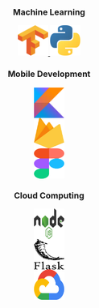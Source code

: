 <h3 align="center">Machine Learning</h3>
<p align="center">
<a href="https://www.tensorflow.org/" target="_blank" rel="noreferrer">
  <img src="https://github.com/1saory/learning_github/blob/main/github_image/tensorflow.svg" width="60" height="60" alt="TensorFlow" />
</a>
  
<a href="https://www.python.org/" target="_blank" rel="noreferrer">
  <img src="https://github.com/1saory/learning_github/blob/main/github_image/python.svg" width="60" height="60" alt="Python" />
</a>
</p>


<h3 align="center">Mobile Development</h3>
<p align="center" style="margin: 0; padding: 0;">
  <a href="https://kotlinlang.org/" target="_blank" rel="noreferrer">
    <img src="https://github.com/1saory/learning_github/blob/main/github_image/kotlin.svg" width="60" height="60" alt="Kotlin" style="display: block;" />
  </a>
  <a href="https://firebase.google.com/" target="_blank" rel="noreferrer">
    <img src="https://github.com/1saory/learning_github/blob/main/github_image/firebase.svg" width="60" height="60" alt="Firebase" style="display: block;" />
  </a>
  <a href="https://www.figma.com/" target="_blank" rel="noreferrer">
    <img src="https://github.com/1saory/learning_github/blob/main/github_image/figma.svg" width="60" height="60" alt="Figma" style="display: block;" />
  </a>


<h3 align="center">Cloud Computing</h3>
<p align="center" style="margin: 0; padding: 0;">
  <a href="https://nodejs.org/en/" target="_blank" rel="noreferrer">
    <img src="https://raw.githubusercontent.com/1saory/learning_github/main/github_image/nodejs.svg" width="60" height="60" alt="NodeJS" style="display: block;" />
  </a>
  <a href="https://flask.palletsprojects.com/en/2.0.x/" target="_blank" rel="noreferrer">
    <img src="https://raw.githubusercontent.com/1saory/learning_github/main/github_image/flask.svg" width="60" height="60" alt="Flask" style="display: block;" />
  </a>
  <a href="https://cloud.google.com/" target="_blank" rel="noreferrer">
    <img src="https://raw.githubusercontent.com/1saory/learning_github/main/github_image/cloud.svg" width="60" height="60" alt="Google Cloud" style="display: block;" />
  </a>
</p>


